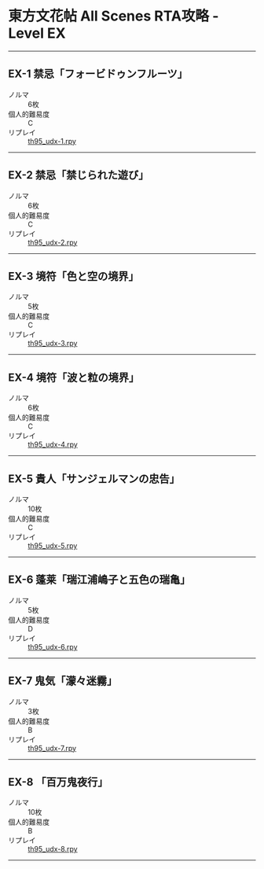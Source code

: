 <!-- @import "[TOC]" {cmd="toc" depthFrom=1 depthTo=6 orderedList=false} -->

# 東方文花帖 All Scenes RTA攻略 - Level EX

----

## EX-1 禁忌「フォービドゥンフルーツ」
<dl>
  <dt>ノルマ</dt>
  <dd>6枚</dd>
  <dt>個人的難易度</dt>
  <dd>C</dd>
  <dt>リプレイ</dt>
  <dd><a href="./rpy/th95_udx-1.rpy
">th95_udx-1.rpy
</a></dd>
</dl>

----

## EX-2 禁忌「禁じられた遊び」
<dl>
  <dt>ノルマ</dt>
  <dd>6枚</dd>
  <dt>個人的難易度</dt>
  <dd>C</dd>
  <dt>リプレイ</dt>
  <dd><a href="./rpy/th95_udx-2.rpy
">th95_udx-2.rpy
</a></dd>
</dl>

----

## EX-3 境符「色と空の境界」
<dl>
  <dt>ノルマ</dt>
  <dd>5枚</dd>
  <dt>個人的難易度</dt>
  <dd>C</dd>
  <dt>リプレイ</dt>
  <dd><a href="./rpy/th95_udx-3.rpy
">th95_udx-3.rpy
</a></dd>
</dl>

----

## EX-4 境符「波と粒の境界」
<dl>
  <dt>ノルマ</dt>
  <dd>6枚</dd>
  <dt>個人的難易度</dt>
  <dd>C</dd>
  <dt>リプレイ</dt>
  <dd><a href="./rpy/th95_udx-4.rpy
">th95_udx-4.rpy
</a></dd>
</dl>

----

## EX-5 貴人「サンジェルマンの忠告」
<dl>
  <dt>ノルマ</dt>
  <dd>10枚</dd>
  <dt>個人的難易度</dt>
  <dd>C</dd>
  <dt>リプレイ</dt>
  <dd><a href="./rpy/th95_udx-5.rpy
">th95_udx-5.rpy
</a></dd>
</dl>

----

## EX-6 蓬莱「瑞江浦嶋子と五色の瑞亀」
<dl>
  <dt>ノルマ</dt>
  <dd>5枚</dd>
  <dt>個人的難易度</dt>
  <dd>D</dd>
  <dt>リプレイ</dt>
  <dd><a href="./rpy/th95_udx-6.rpy
">th95_udx-6.rpy
</a></dd>
</dl>

----

## EX-7 鬼気「濛々迷霧」
<dl>
  <dt>ノルマ</dt>
  <dd>3枚</dd>
  <dt>個人的難易度</dt>
  <dd>B</dd>
  <dt>リプレイ</dt>
  <dd><a href="./rpy/th95_udx-7.rpy
">th95_udx-7.rpy
</a></dd>
</dl>

----

## EX-8 「百万鬼夜行」
<dl>
  <dt>ノルマ</dt>
  <dd>10枚</dd>
  <dt>個人的難易度</dt>
  <dd>B</dd>
  <dt>リプレイ</dt>
  <dd><a href="./rpy/th95_udx-8.rpy
">th95_udx-8.rpy
</a></dd>
</dl>

----

